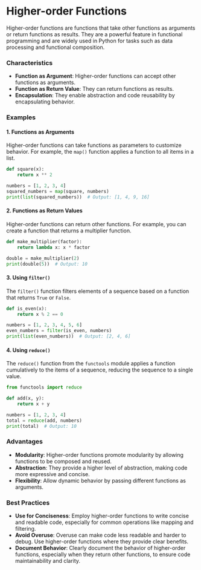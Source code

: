 # Higher-order Functions

Higher-order functions are functions that take other functions as arguments or return functions as results. They are a powerful feature in functional programming and are widely used in Python for tasks such as data processing and functional composition.

### Characteristics

- **Function as Argument**: Higher-order functions can accept other functions as arguments.
- **Function as Return Value**: They can return functions as results.
- **Encapsulation**: They enable abstraction and code reusability by encapsulating behavior.

### Examples

#### 1. **Functions as Arguments**

Higher-order functions can take functions as parameters to customize behavior. For example, the `map()` function applies a function to all items in a list.

```python
def square(x):
    return x ** 2

numbers = [1, 2, 3, 4]
squared_numbers = map(square, numbers)
print(list(squared_numbers))  # Output: [1, 4, 9, 16]
```

#### 2. **Functions as Return Values**

Higher-order functions can return other functions. For example, you can create a function that returns a multiplier function.

```python
def make_multiplier(factor):
    return lambda x: x * factor

double = make_multiplier(2)
print(double(5))  # Output: 10
```

#### 3. **Using `filter()`**

The `filter()` function filters elements of a sequence based on a function that returns `True` or `False`.

```python
def is_even(x):
    return x % 2 == 0

numbers = [1, 2, 3, 4, 5, 6]
even_numbers = filter(is_even, numbers)
print(list(even_numbers))  # Output: [2, 4, 6]
```

#### 4. **Using `reduce()`**

The `reduce()` function from the `functools` module applies a function cumulatively to the items of a sequence, reducing the sequence to a single value.

```python
from functools import reduce

def add(x, y):
    return x + y

numbers = [1, 2, 3, 4]
total = reduce(add, numbers)
print(total)  # Output: 10
```

### Advantages

- **Modularity**: Higher-order functions promote modularity by allowing functions to be composed and reused.
- **Abstraction**: They provide a higher level of abstraction, making code more expressive and concise.
- **Flexibility**: Allow dynamic behavior by passing different functions as arguments.

### Best Practices

- **Use for Conciseness**: Employ higher-order functions to write concise and readable code, especially for common operations like mapping and filtering.
- **Avoid Overuse**: Overuse can make code less readable and harder to debug. Use higher-order functions where they provide clear benefits.
- **Document Behavior**: Clearly document the behavior of higher-order functions, especially when they return other functions, to ensure code maintainability and clarity.


